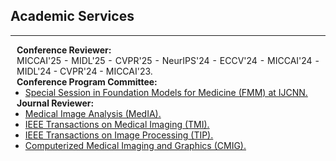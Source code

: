 ## Academic Services
---

<h4 style="margin:0 10px 0;">Conference Reviewer:</h4>
<div style="text-align: justify; margin:0 10px 0;">
MICCAI'25 - MIDL'25 - CVPR'25 - NeurIPS'24 - ECCV'24 - MICCAI'24 - MIDL'24 - CVPR'24 - MICCAI'23.
</div>

<h4 style="margin:0 10px 0;">Conference Program Committee:</h4>

<ul style="margin:0 0 0px;">
  <li>
  <a href="https://sites.google.com/view/fmmedicine/organizing-committee"><autocolor>Special Session in Foundation Models for Medicine (FMM) at IJCNN.</autocolor></a>
  </li>
</ul>

<h4 style="margin:0 10px 0;">Journal Reviewer:</h4>

<ul style="margin:0 0 0px;">
  <li><a href="https://www.sciencedirect.com/journal/medical-image-analysis"><autocolor>Medical Image Analysis (MedIA).</autocolor></a></li>
  <li><a href="https://ieeexplore.ieee.org/xpl/RecentIssue.jsp?punumber=42"><autocolor>IEEE Transactions on Medical Imaging (TMI).</autocolor></a></li>
  <li><a href="https://ieeexplore.ieee.org/xpl/RecentIssue.jsp?punumber=83"><autocolor>IEEE Transactions on Image Processing (TIP).</autocolor></a></li>
  <li><a href="https://www.sciencedirect.com/journal/computerized-medical-imaging-and-graphics"><autocolor>Computerized Medical Imaging and Graphics (CMIG).</autocolor></a></li>
</ul>
